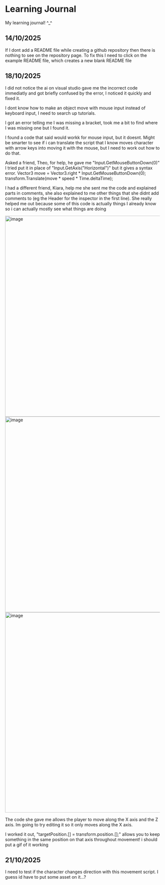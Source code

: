 # Learning Journal
My learning journal! ^_^


## 14/10/2025
If I dont add a README file while creating a github repository then there is nothing to see on the repository page. To fix this I need to click on the example README file, which creates a new blank README file


## 18/10/2025
I did not notice the ai on visual studio gave me the incorrect code immediatly and got briefly confused by the error, I noticed it quickly and fixed it.

I dont know how to make an object move with mouse input instead of keyboard input, I need to search up tutorials.

I got an error telling me I was missing a bracket, took me a bit to find where I was missing one but I found it.

I found a code that said would workk for mouse input, but it doesnt. Might be smarter to see if i can translate the script that I know moves character with arrow keys into moving it with the mouse, but I need to work out how to do that.

Asked a friend, Theo, for help, he gave me "Input.GetMouseButtonDown(0)" I tried put it in place of "Input.GetAxis("Horizontal")" but it gives a syntax error. 
Vector3 move = Vector3.right * Input.GetMouseButtonDown(0);
transform.Translate(move * speed * Time.deltaTime);

I had a different friend, Kiara, help me she sent me the code and explained parts in comments, she also explained to me other things that she didnt add comments to (eg the Header for the inspector in the first line). She really helped me out because some of this code is actually things I already know so i can actually mostly see what things are doing

<img width="770" height="653" alt="image" src="https://github.com/user-attachments/assets/64f8b626-4c71-4f7f-a579-60811466a6b6" />
<img width="708" height="636" alt="image" src="https://github.com/user-attachments/assets/5d487893-bed2-4c78-bdf5-46e05e36119e" />
<img width="784" height="651" alt="image" src="https://github.com/user-attachments/assets/c36e788f-6252-4ec7-9c0a-6e0f2ff9777b" />

The code she gave me allows the player to move along the X axis and the Z axis. Im going to try editing it so it only moves along the X axis.

I worked it out, "targetPosition.[] = transform.position.[];" allows you to keep something in the same position on that axis throughout movement!
i should put a gif of it working

## 21/10/2025
I need to test if the character changes direction with this movement script. I guess id have to put some asset on it...?
